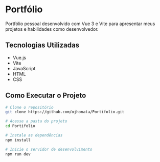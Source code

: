 # Portfólio

Portfólio pessoal desenvolvido com Vue 3 e Vite para apresentar meus projetos e habilidades como desenvolvedor.

## Tecnologias Utilizadas

- Vue.js
- Vite  
- JavaScript  
- HTML
- CSS 

## Como Executar o Projeto

```bash
# Clone o repositório
git clone https://github.com/ojhonata/Portifolio.git

# Acesse a pasta do projeto
cd Portifolio

# Instale as dependências
npm install

# Inicie o servidor de desenvolvimento
npm run dev
